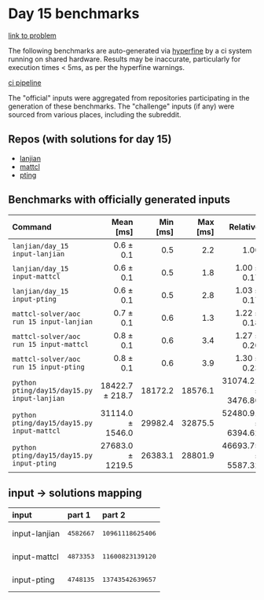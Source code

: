 # Day 15 benchmarks

[link to problem](http://adventofcode.com/2022/day/15)

The following benchmarks are auto-generated via [hyperfine](https://github.com/sharkdp/hyperfine) by a ci system running on shared hardware. Results may be inaccurate, particularly for execution times < 5ms, as per the hyperfine warnings.

[ci pipeline](http://ci.papercode.net:8080/teams/aoc2022/pipelines/aoc-compare-2022)

The "official" inputs were aggregated from repositories participating in the generation of these benchmarks. The "challenge" inputs (if any) were sourced from various places, including the subreddit.

## Repos (with solutions for day 15)


- [lanjian](https://github.com/LanJian/aoc-2022)
- [mattcl](https://github.com/mattcl/aoc2022)
- [pting](https://github.com/pting/aoc2022)

## Benchmarks with officially generated inputs
| Command | Mean [ms] | Min [ms] | Max [ms] | Relative |
|:---|---:|---:|---:|---:|
| `lanjian/day_15 input-lanjian` | 0.6 ± 0.1 | 0.5 | 2.2 | 1.00 |
| `lanjian/day_15 input-mattcl` | 0.6 ± 0.1 | 0.5 | 1.8 | 1.00 ± 0.17 |
| `lanjian/day_15 input-pting` | 0.6 ± 0.1 | 0.5 | 2.8 | 1.03 ± 0.17 |
| `mattcl-solver/aoc run 15 input-lanjian` | 0.7 ± 0.1 | 0.6 | 1.3 | 1.22 ± 0.18 |
| `mattcl-solver/aoc run 15 input-mattcl` | 0.8 ± 0.1 | 0.6 | 3.4 | 1.27 ± 0.20 |
| `mattcl-solver/aoc run 15 input-pting` | 0.8 ± 0.1 | 0.6 | 3.9 | 1.30 ± 0.23 |
| `python pting/day15/day15.py input-lanjian` | 18422.7 ± 218.7 | 18172.2 | 18576.1 | 31074.21 ± 3476.80 |
| `python pting/day15/day15.py input-mattcl` | 31114.0 ± 1546.0 | 29982.4 | 32875.5 | 52480.91 ± 6394.62 |
| `python pting/day15/day15.py input-pting` | 27683.0 ± 1219.5 | 26383.1 | 28801.9 | 46693.75 ± 5587.32 |

## input -> solutions mapping
|input|part 1|part 2|
|:---|:---|:---|
|input-lanjian|<pre>4582667</pre>|<pre>10961118625406</pre>|
|input-mattcl|<pre>4873353</pre>|<pre>11600823139120</pre>|
|input-pting|<pre>4748135</pre>|<pre>13743542639657</pre>|
